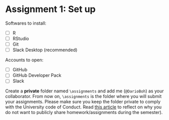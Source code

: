 # Assignment 1: Set up

Softwares to install:

- [ ] R
- [ ] RStudio
- [ ] Git
- [ ] Slack Desktop (recommended)

Accounts to open:

- [ ] GitHub 
- [ ] GitHub Developer Pack
- [ ] Slack

Create a **private** folder named `\assignments` and add me (`@DarioBoh`) as your collaborator. From now on, `\assignments` is the folder where you will submit your assignments. Please make sure you keep the folder private to comply with the University code of Conduct. Read [this article](http://www.lsunow.com/daily/lsu-student-faces-discipline-after-another-student-copies-work/article_68fda758-2715-11e8-a81d-0367ea24525b.html) to reflect on why you do not want to publicly share homework/assignments during the semester).